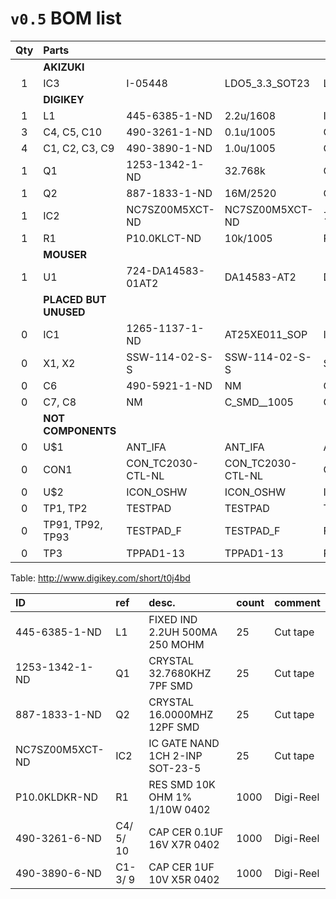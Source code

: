 # `v0.5` BOM list
| Qty | Parts                 |                    |                    |                                |
|:---:|:----------------------|:-------------------|:-------------------|:-------------------------------|
|     | **AKIZUKI**           |                    |                    |                                |
|  1  | IC3                   | I-05448            | LDO5\_3.3\_SOT23   | LDO5\_3.3\_SOT23               |
|     | **DIGIKEY**           |                    |                    |                                |
|  1  | L1                    | 445-6385-1-ND      | 2.2u/1608          | INDUCTOR\_2.2U\_1608           |
|  3  | C4, C5, C10           | 490-3261-1-ND      | 0.1u/1005          | C\_SMD\_0.1U\_1005             |
|  4  | C1, C2, C3, C9        | 490-3890-1-ND      | 1.0u/1005          | C\_SMD\_1.0U\_1005             |
|  1  | Q1                    | 1253-1342-1-ND     | 32.768k            | CRYSTAL2\_32.768K\_FC-135      |
|  1  | Q2                    | 887-1833-1-ND      | 16M/2520           | CRYSTAL4\_16M\_2520            |
|  1  | IC2                   | NC7SZ00M5XCT-ND    | NC7SZ00M5XCT-ND    | 74LVC1G00DBV                   |
|  1  | R1                    | P10.0KLCT-ND       | 10k/1005           | R\_US\_10K\_1005               |
|     | **MOUSER**            |                    |                    |                                |
|  1  | U1                    | 724-DA14583-01AT2  | DA14583-AT2        | DA14583AT2                     |
|     | **PLACED BUT UNUSED** |                    |                    |                                |
|  0  | IC1                   | 1265-1137-1-ND     | AT25XE011\_SOP     | IC\_MEMORY\_8P\_AT25XE011\_SOP |
|  0  | X1, X2                | SSW-114-02-S-S     | SSW-114-02-S-S     | SSW-114-02-S-S                 |
|  0  | C6                    | 490-5921-1-ND      | NM                 | C\_SMD\_10P\_1005              |
|  0  | C7, C8                | NM                 | C\_SMD\_\_1005     | C0402                          |
|     | **NOT COMPONENTS**    |                    |                    |                                |
|  0  | U$1                   | ANT\_IFA           | ANT\_IFA           | ANT\_IFA\_V2                   |
|  0  | CON1                  | CON\_TC2030-CTL-NL | CON\_TC2030-CTL-NL | CON\_TC2030-IDC-NL             |
|  0  | U$2                   | ICON\_OSHW         | ICON\_OSHW         | ICON\_OSHW                     |
|  0  | TP1, TP2              | TESTPAD            | TESTPAD            | TP06RECT                       |
|  0  | TP91, TP92, TP93      | TESTPAD\_F         | TESTPAD\_F         | FIDUCIAL                       |
|  0  | TP3                   | TPPAD1-13          | TPPAD1-13          | P1-13                          |

Table: http://www.digikey.com/short/t0j4bd

| ID              | ref       | desc.                           | count | comment   |
|:----------------|:----------|:--------------------------------|:------|:----------|
| 445-6385-1-ND   | L1        | FIXED IND 2.2UH 500MA 250 MOHM  | 25    | Cut tape  |
| 1253-1342-1-ND  | Q1        | CRYSTAL 32.7680KHZ 7PF SMD      | 25    | Cut tape  |
| 887-1833-1-ND   | Q2        | CRYSTAL 16.0000MHZ 12PF SMD     | 25    | Cut tape  |
| NC7SZ00M5XCT-ND | IC2       | IC GATE NAND 1CH 2-INP SOT-23-5 | 25    | Cut tape  |
| P10.0KLDKR-ND   | R1        | RES SMD 10K OHM 1% 1/10W 0402   | 1000  | Digi-Reel |
| 490-3261-6-ND   | C4/ 5/ 10 | CAP CER 0.1UF 16V X7R 0402      | 1000  | Digi-Reel |
| 490-3890-6-ND   | C1-3/ 9   | CAP CER 1UF 10V X5R 0402        | 1000  | Digi-Reel |
